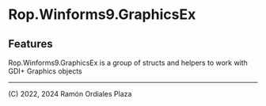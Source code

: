 ﻿# Rop.Winforms9.GraphicsEx

Features
--------

Rop.Winforms9.GraphicsEx is a group of structs and helpers to work with GDI+ Graphics objects

---
(C) 2022, 2024 Ramón Ordiales Plaza
